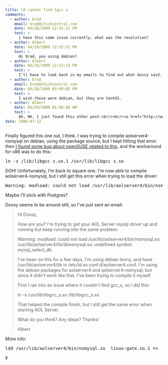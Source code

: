 ```yaml
---
title: ld cannot find lgcc s
comments:
  - author: brad
    email: brad@chickcentral.com
    date: 04/28/2009 12:41:11 PM
    text: >
      i have this same issue currently. what was the resolution?
  - author: Albert
    date: 04/28/2009 12:52:31 PM
    text: >
      Hi brad, you using debian?
  - author: Albert
    date: 04/28/2009 12:53:23 PM
    text: >
      I'll have to look back in my emails to find out what dossy said.
  - author: brad
    email: brad@chickcentral.com
    date: 04/28/2009 03:09:02 PM
    text: >
      I wish these were debian, but they are CentOS.
  - author: Albert
    date: 04/29/2009 01:08:08 AM
    text: >
      Ah, OK. I just found this other post:<br/><br/><a href="http://www.docunext.com/2008/07/14/aolserver4-nsmysql/" rel="nofollow">http://www.docunext.com/2008/07/14/aolserver4-nsmysql/</a><br/><br/>And I'm posting the emails we exchanged in the wiki:<br/><br/><a href="http://www.docunext.com/" rel="nofollow">http://www.docunext.com/wiki/The_Emails_Between_Dossy_and_I_about_AOLServer_and_MySQL</a>
date: 2008-07-12
---
```

Finally figured this one out, I think. I was trying to compile aolserver4-nsmysql on debian, using the package source, but I kept hitting that error. then <a href="https://bugzilla.novell.com/show_bug.cgi?id=218406">I found some bug about openSUSE related to this</a>, and the workaround for x86 was to do this:

<pre lang="bash">
ln -s /lib/libgcc_s.so.1 /usr/lib/libgcc_s.so</pre>

DOH! Unfortunately, I'm back to square one. I'm now able to compile aolserver4-nsmysql, but I still get this error when trying to load the driver:

<pre lang="bash">
Warning: modload: could not load /usr/lib/aolserver4/bin/nsmysql.so: /usr/lib/aolserver4/lib/libnsmysql.so: undefined symbol: mysql_select_db</pre>

Maybe I'll stick with Postgres?

Dossy seems to be around still, so I've just sent an email:

<blockquote>

Hi Dossy,

How are you? I'm trying to get your AOL Server mysql driver up and running but keep running into the same problem:

Warning: modload: could not load /usr/lib/aolserver4/bin/nsmysql.so: /usr/lib/aolserver4/lib/libnsmysql.so: undefined symbol: mysql_select_db

I've been on this for a few days, I'm using debian lenny, and have /usr/lib/aolserver4/lib in /etc/ld.so.conf.d/aolserver4.conf. I'm using the debian packages for aolserver4 and aolserver4-nsmysql, but since it didn't work like that, I've been trying to compile it myself.

First I ran into an issue where it couldn't find gcc_s, so I did this:

ln -s /usr/lib/libgcc_s.so /lib/libgcc_s.so

That helped the compile finish, but I still get the same error when starting AOL Server.

What do you think? Any ideas? Thanks!

Albert</blockquote>

More info:

<pre>
ldd /usr/lib/aolserver4/bin/nsmysql.so	linux-gate.so.1 =>  (0xffffe000)	libnsmysql.so => /usr/lib/aolserver4/lib/libnsmysql.so (0xb7fc7000)	libnsd.so => /usr/lib/aolserver4/lib/libnsd.so (0xb7f69000)	libnsthread.so => /usr/lib/aolserver4/lib/libnsthread.so (0xb7f60000)	libgcc_s.so.1 => /lib/libgcc_s.so.1 (0xb7f53000)	libtcl8.4.so.0 => /usr/lib/libtcl8.4.so.0 (0xb7e9e000)	libdl.so.2 => /lib/i686/cmov/libdl.so.2 (0xb7e9a000)	libpthread.so.0 => /lib/i686/cmov/libpthread.so.0 (0xb7e82000)	libm.so.6 => /lib/i686/cmov/libm.so.6 (0xb7e5d000)	libc.so.6 => /lib/i686/cmov/libc.so.6 (0xb7d0e000)	/lib/ld-linux.so.2 (0x80000000)</pre>

¥

